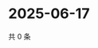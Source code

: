 # 2025-06-17

共 0 条

<!-- BEGIN ZHIHUVIDEO -->
<!-- 最后更新时间 Tue Jun 17 2025 19:10:36 GMT+0800 (China Standard Time) -->

<!-- END ZHIHUVIDEO -->
